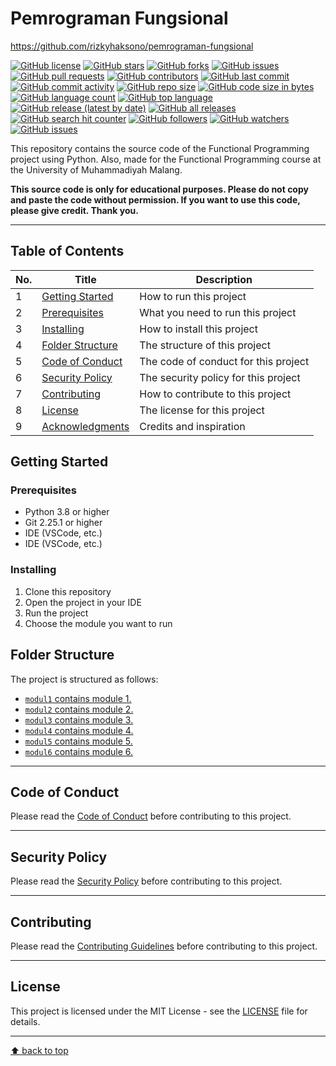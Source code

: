 # Pemrograman Fungsional

https://github.com/rizkyhaksono/pemrograman-fungsional

[![GitHub license](https://img.shields.io/github/license/rizkyhaksono/pemrograman-fungsional)](https://github.com/rizkyhaksono/pemrograman-fungsional/blob/main/README.md)
[![GitHub stars](https://img.shields.io/github/stars/rizkyhaksono/pemrograman-fungsional)]()
[![GitHub forks](https://img.shields.io/github/forks/rizkyhaksono/pemrograman-fungsional)]()
[![GitHub issues](https://img.shields.io/github/issues/rizkyhaksono/pemrograman-fungsional)]()
[![GitHub pull requests](https://img.shields.io/github/issues-pr/rizkyhaksono/pemrograman-fungsional)]()
[![GitHub contributors](https://img.shields.io/github/contributors/rizkyhaksono/pemrograman-fungsional)]()
[![GitHub last commit](https://img.shields.io/github/last-commit/rizkyhaksono/pemrograman-fungsional)]()
[![GitHub commit activity](https://img.shields.io/github/commit-activity/m/rizkyhaksono/pemrograman-fungsional)]()
[![GitHub repo size](https://img.shields.io/github/repo-size/rizkyhaksono/pemrograman-fungsional)]()
[![GitHub code size in bytes](https://img.shields.io/github/languages/code-size/rizkyhaksono/pemrograman-fungsional)]()
[![GitHub language count](https://img.shields.io/github/languages/count/rizkyhaksono/pemrograman-fungsional)]()
[![GitHub top language](https://img.shields.io/github/languages/top/rizkyhaksono/pemrograman-fungsional)]()
[![GitHub release (latest by date)](https://img.shields.io/github/v/release/rizkyhaksono/pemrograman-fungsional)]()
[![GitHub all releases](https://img.shields.io/github/downloads/rizkyhaksono/pemrograman-fungsional/total)]()
[![GitHub search hit counter](https://img.shields.io/github/search/rizkyhaksono/pemrograman-fungsional/pemrograman-fungsional)]()
[![GitHub followers](https://img.shields.io/github/followers/rizkyhaksono?style=social)]()
[![GitHub watchers](https://img.shields.io/github/watchers/rizkyhaksono/pemrograman-fungsional?style=social)]()
[![GitHub issues](https://img.shields.io/github/issues/rizkyhaksono/pemrograman-fungsional?style=social)]()

This repository contains the source code of the Functional Programming project using Python. Also, made for the Functional Programming course at the University of Muhammadiyah Malang.

<b>This source code is only for educational purposes. Please do not copy and paste the code without permission. If you want to use this code, please give credit. Thank you.</b>

---

## Table of Contents

| No. | Title                                 | Description                          |
| --- | ------------------------------------- | ------------------------------------ |
| 1   | [Getting Started](#getting-started)   | How to run this project              |
| 2   | [Prerequisites](#prerequisites)       | What you need to run this project    |
| 3   | [Installing](#installing)             | How to install this project          |
| 4   | [Folder Structure](#folder-structure) | The structure of this project        |
| 5   | [Code of Conduct](#code-of-conduct)   | The code of conduct for this project |
| 6   | [Security Policy](#security-policy)   | The security policy for this project |
| 7   | [Contributing](#contributing)         | How to contribute to this project    |
| 8   | [License](#license)                   | The license for this project         |
| 9   | [Acknowledgments](#acknowledgments)   | Credits and inspiration              |

## Getting Started

### Prerequisites

- Python 3.8 or higher
- Git 2.25.1 or higher
- IDE (VSCode, etc.)
- IDE (VSCode, etc.)

### Installing

1. Clone this repository
2. Open the project in your IDE
3. Run the project
4. Choose the module you want to run

## Folder Structure

The project is structured as follows:

- [`modul1` contains module 1.](https://github.com/rizkyhaksono/pemrograman-fungsional/tree/main/modul1)
- [`modul2` contains module 2.](https://github.com/rizkyhaksono/pemrograman-fungsional/tree/main/modul2)
- [`modul3` contains module 3.](https://github.com/rizkyhaksono/pemrograman-fungsional/tree/main/modul3)
- [`modul4` contains module 4.](https://github.com/rizkyhaksono/pemrograman-fungsional/tree/main/modul4)
- [`modul5` contains module 5.](https://github.com/rizkyhaksono/pemrograman-fungsional/tree/main/modul5)
- [`modul6` contains module 6.](https://github.com/rizkyhaksono/pemrograman-fungsional/tree/main/modul6)

---

## Code of Conduct

Please read the [Code of Conduct]() before contributing to this project.

---

## Security Policy

Please read the [Security Policy]() before contributing to this project.

---

## Contributing

Please read the [Contributing Guidelines]() before contributing to this project.

---

## License

This project is licensed under the MIT License - see the [LICENSE]() file for details.

---

<!-- ## Acknowledgments -->

[⬆ back to top](#table-of-contents)

[//]: # "This README was generated with ❤️ by rizkyhaksono"
